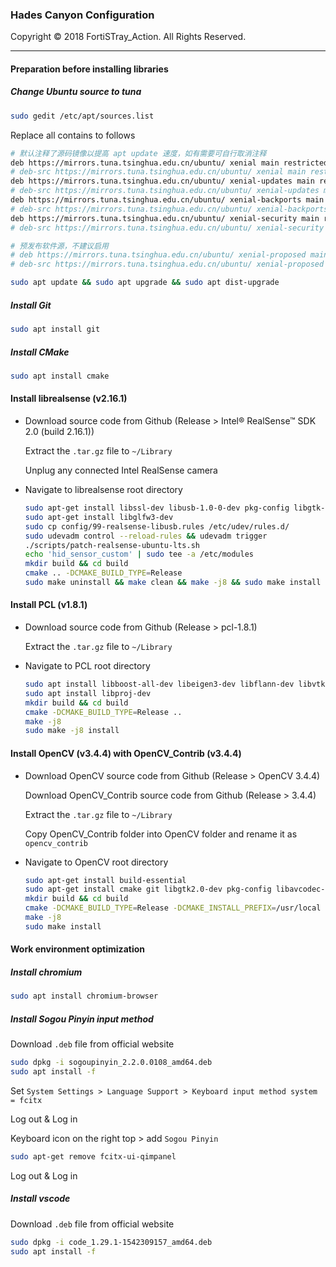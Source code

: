 ### Hades Canyon Configuration

Copyright © 2018 FortiSTray_Action. All Rights Reserved.

---

#### Preparation before installing libraries

##### Change Ubuntu source to tuna

```bash
sudo gedit /etc/apt/sources.list
```

Replace all contains to follows

```bash
# 默认注释了源码镜像以提高 apt update 速度，如有需要可自行取消注释
deb https://mirrors.tuna.tsinghua.edu.cn/ubuntu/ xenial main restricted universe multiverse
# deb-src https://mirrors.tuna.tsinghua.edu.cn/ubuntu/ xenial main restricted universe multiverse
deb https://mirrors.tuna.tsinghua.edu.cn/ubuntu/ xenial-updates main restricted universe multiverse
# deb-src https://mirrors.tuna.tsinghua.edu.cn/ubuntu/ xenial-updates main restricted universe multiverse
deb https://mirrors.tuna.tsinghua.edu.cn/ubuntu/ xenial-backports main restricted universe multiverse
# deb-src https://mirrors.tuna.tsinghua.edu.cn/ubuntu/ xenial-backports main restricted universe multiverse
deb https://mirrors.tuna.tsinghua.edu.cn/ubuntu/ xenial-security main restricted universe multiverse
# deb-src https://mirrors.tuna.tsinghua.edu.cn/ubuntu/ xenial-security main restricted universe multiverse

# 预发布软件源，不建议启用
# deb https://mirrors.tuna.tsinghua.edu.cn/ubuntu/ xenial-proposed main restricted universe multiverse
# deb-src https://mirrors.tuna.tsinghua.edu.cn/ubuntu/ xenial-proposed main restricted universe multiverse
```

```bash
sudo apt update && sudo apt upgrade && sudo apt dist-upgrade
```

##### Install Git

```bash
sudo apt install git
```

##### Install CMake

```bash
sudo apt install cmake
```

#### Install librealsense (v2.16.1)

* Download source code from Github (Release > Intel® RealSense™ SDK 2.0 (build 2.16.1))

  Extract the `.tar.gz` file to `~/Library`

  Unplug any connected Intel RealSense camera

* Navigate to librealsense root directory

  ```bash
  sudo apt-get install libssl-dev libusb-1.0-0-dev pkg-config libgtk-3-dev
  sudo apt-get install libglfw3-dev
  sudo cp config/99-realsense-libusb.rules /etc/udev/rules.d/ 
  sudo udevadm control --reload-rules && udevadm trigger
  ./scripts/patch-realsense-ubuntu-lts.sh
  echo 'hid_sensor_custom' | sudo tee -a /etc/modules
  mkdir build && cd build
  cmake .. -DCMAKE_BUILD_TYPE=Release
  sudo make uninstall && make clean && make -j8 && sudo make install
  ```

#### Install PCL (v1.8.1)

* Download source code from Github (Release > pcl-1.8.1)

  Extract the `.tar.gz` file to `~/Library`

* Navigate to PCL root directory

  ```bash
  sudo apt install libboost-all-dev libeigen3-dev libflann-dev libvtk6-dev
  sudo apt install libproj-dev
  mkdir build && cd build
  cmake -DCMAKE_BUILD_TYPE=Release ..
  make -j8
  sudo make -j8 install
  ```

#### Install OpenCV (v3.4.4) with OpenCV_Contrib (v3.4.4)

- Download OpenCV source code from Github (Release > OpenCV 3.4.4)

  Download OpenCV_Contrib source code from Github (Release > 3.4.4)

  Extract the `.tar.gz` file to `~/Library`

  Copy OpenCV_Contrib folder into OpenCV folder and rename it as `opencv_contrib`

- Navigate to OpenCV root directory

  ```bash
  sudo apt-get install build-essential
  sudo apt-get install cmake git libgtk2.0-dev pkg-config libavcodec-dev libavformat-dev libswscale-dev
  mkdir build && cd build
  cmake -DCMAKE_BUILD_TYPE=Release -DCMAKE_INSTALL_PREFIX=/usr/local -DOPENCV_EXTRA_MODULES_PATH=../opencv_contrib/modules ..
  make -j8
  sudo make install
  ```

#### Work environment optimization

##### Install chromium

```bash
sudo apt install chromium-browser
```

##### Install Sogou Pinyin input method

Download `.deb` file from official website

```bash
sudo dpkg -i sogoupinyin_2.2.0.0108_amd64.deb
sudo apt install -f
```

Set `System Settings > Language Support > Keyboard input method system = fcitx`

Log out &  Log in

Keyboard icon on the right top > add `Sogou Pinyin`

```bash
sudo apt-get remove fcitx-ui-qimpanel
```

Log out &  Log in

##### Install vscode

Download `.deb` file from official website

```bash
sudo dpkg -i code_1.29.1-1542309157_amd64.deb
sudo apt install -f
```




